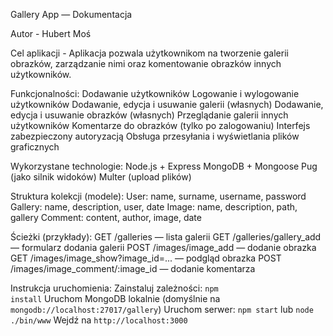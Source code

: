Gallery App — Dokumentacja

Autor - Hubert Moś

Cel aplikacji - Aplikacja pozwala użytkownikom na tworzenie galerii obrazków, zarządzanie nimi oraz komentowanie obrazków innych użytkowników.


Funkcjonalności:
  Dodawanie użytkowników
  Logowanie i wylogowanie użytkowników
  Dodawanie, edycja i usuwanie galerii (własnych)
  Dodawanie, edycja i usuwanie obrazków (własnych)
  Przeglądanie galerii innych użytkowników
  Komentarze do obrazków (tylko po zalogowaniu)
  Interfejs zabezpieczony autoryzacją
  Obsługa przesyłania i wyświetlania plików graficznych


Wykorzystane technologie:
  Node.js + Express
  MongoDB + Mongoose
  Pug (jako silnik widoków)
  Multer (upload plików)


Struktura kolekcji (modele):
  User: name, surname, username, password
  Gallery: name, description, user, date
  Image: name, description, path, gallery
  Comment: content, author, image, date


Ścieżki (przykłady):
  GET /galleries — lista galerii
  GET /galleries/gallery_add — formularz dodania galerii
  POST /images/image_add — dodanie obrazka
  GET /images/image_show?image_id=... — podgląd obrazka
  POST /images/image_comment/:image_id — dodanie komentarza


Instrukcja uruchomienia:
  Zainstaluj zależności: <code>npm install</code>
  Uruchom MongoDB lokalnie (domyślnie na <code>mongodb://localhost:27017/gallery</code>)
  Uruchom serwer: <code>npm start</code> lub <code>node ./bin/www</code>
  Wejdź na <code>http://localhost:3000</code>

